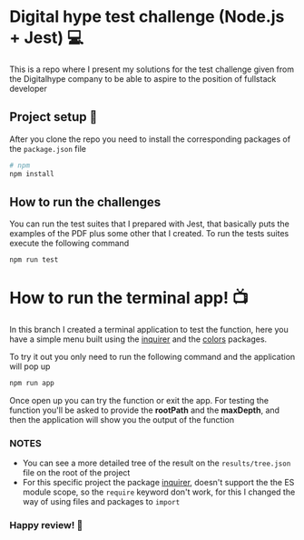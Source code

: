 # Digital hype test challenge (Node.js + Jest) 💻

This is a repo where I present my solutions for the test challenge given from the Digitalhype company to be able to aspire to the position of fullstack developer

## Project setup 📝

After you clone the repo you need to install the corresponding packages of the `package.json` file

```bash
# npm
npm install
```

## How to run the challenges

You can run the test suites that I prepared with Jest, that basically puts the examples of the PDF plus some other that I created. To run the tests suites execute the following command

```bash
npm run test
```

# How to run the terminal app! 📺

In this branch I created a terminal application to test the function, here you have a simple menu built using the
[inquirer](https://www.npmjs.com/package/inquirer) and the [colors](https://www.npmjs.com/package/inquirer) packages.

To try it out you only need to run the following command and the application will pop up

```bash
npm run app
```

Once open up you can try the function or exit the app. For testing the function you'll be asked to provide the **rootPath** and the **maxDepth**, and then the application will show you the output of the function

### NOTES

- You can see a more detailed tree of the result on the `results/tree.json` file on the root of the project
- For this specific project the package [inquirer](https://www.npmjs.com/package/inquirer), doesn't support the the ES module scope, so the `require` keyword don't work, for this I changed the way of using files and packages to `import`

### Happy review! 🚀
